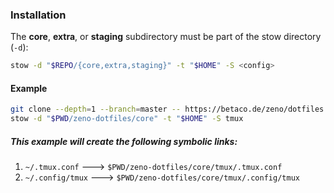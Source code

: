 ### Installation

The **core**, **extra**, or **staging** subdirectory must be part of the stow directory (`-d`):

```sh
stow -d "$REPO/{core,extra,staging}" -t "$HOME" -S <config>
```

#### Example

```sh
git clone --depth=1 --branch=master -- https://betaco.de/zeno/dotfiles.git zeno-dotfiles
stow -d "$PWD/zeno-dotfiles/core" -t "$HOME" -S tmux
```

##### This example will create the following symbolic links:

1. `~/.tmux.conf` 🡒 `$PWD/zeno-dotfiles/core/tmux/.tmux.conf`
2. `~/.config/tmux` 🡒 `$PWD/zeno-dotfiles/core/tmux/.config/tmux`


